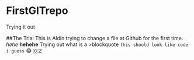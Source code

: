 # FirstGITrepo
Trying it out

##The Trial
This is Aldin trying to change a file at Github for the first time. *hehe* **hehehe**
Trying out what is a >blockquote
`this should look like code i guess`
:joy: 🇨🇿
